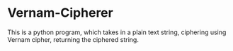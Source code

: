# Vernam-Cipherer
This is a python program, which takes in a plain text string, ciphering using Vernam cipher, returning the ciphered string.
